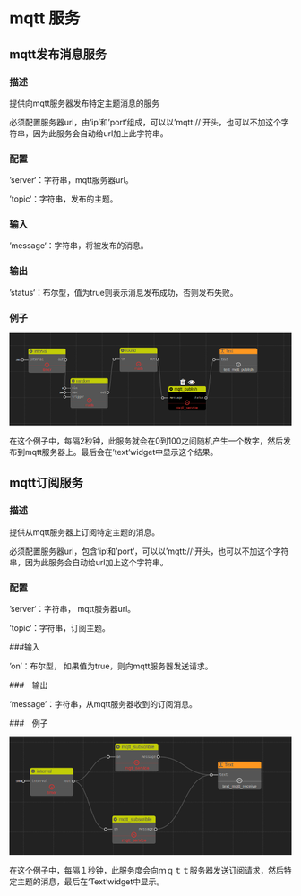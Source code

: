 mqtt 服务
================

## mqtt发布消息服务

### 描述

提供向mqtt服务器发布特定主题消息的服务

必须配置服务器url，由‘ip’和’port‘组成，可以以’mqtt://‘开头，也可以不加这个字符串，因为此服务会自动给url加上此字符串。

### 配置

’server‘：字符串，mqtt服务器url。

’topic‘：字符串，发布的主题。

### 输入

’message‘：字符串，将被发布的消息。

### 输出

’status‘：布尔型，值为true则表示消息发布成功，否则发布失败。

### 例子

![](./pic/mqtt_publish.png)

在这个例子中，每隔2秒钟，此服务就会在0到100之间随机产生一个数字，然后发布到mqtt服务器上。最后会在’text‘widget中显示这个结果。

## mqtt订阅服务

### 描述

提供从mqtt服务器上订阅特定主题的消息。

必须配置服务器url，包含’ip‘和’port‘，可以以’mqtt://‘开头，也可以不加这个字符串，因为此服务会自动给url加上这个字符串。

### 配置

’server‘：字符串， mqtt服务器url。

’topic‘：字符串，订阅主题。

###输入

’on’：布尔型， 如果值为true，则向mqtt服务器发送请求。

###　输出

‘message’：字符串，从mqtt服务器收到的订阅消息。

###　例子

![](./pic/mqtt_subscribe.png)

在这个例子中，每隔１秒钟，此服务度会向ｍｑｔｔ服务器发送订阅请求，然后特定主题的消息，最后在‘Text’widget中显示。